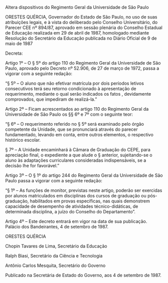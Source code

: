 Altera dispositivos do Regimento Geral da Universidade de São Paulo

ORESTES QUÉRCIA, Governador do Estado de São Paulo, no uso de suas atribuições legais, e à vista do deliberado pelo Conselho Universitário, do Parecer CEE nº 894/87, aprovado em sessão plenária do Conselho Estadual de Educação realizada em 29 de abril de 1987, homologado mediante Resolução do Secretário da Educação publicada no Diário Oficial de 9 de maio de 1987

Decreta:

Artigo 1º – O § 5º do artigo 110 do Regimento Geral da Universidade de São Paulo, aprovado pelo Decreto nº 52.906, de 27 de março de 1972, passa a vigorar com a seguinte redação:

“§ 5º – O aluno que não efetivar matrícula por dois períodos letivos consecutivos terá seu retorno condicionado à apresentação de requerimento, mediante o qual serão indicados os fatos , devidamente comprovados, que impediram de realizá-la.”

Artigo 2º – Ficam acrescentados ao artigo 110 do Regimento Geral da Universidade de São Paulo os §§ 6º e 7º com o seguinte teor:

“§ 6º – O requerimento referido no § 5º será examinado pelo órgão competente da Unidade, que se pronunciará através do parecer fundamentado, levando em conta, entre outros elementos, o respectivo histórico escolar.

§ 7º – A Unidade encaminhará à Câmara de Graduação do CEPE, para apreciação final, o expediente a que alude o § anterior, sujeitando-se o aluno às adaptações curriculares consideradas indispensáveis, se a decisão lhe for favorável.”

Artigo 3º – O § 1º do artigo 244 do Regimento Geral da Universidade de São Paulo passa a vigorar com a seguinte redação:

“§ 1º – As funções de monitor, previstas neste artigo, poderão ser exercidas por alunos matriculados em disciplinas dos cursos de graduação ou pós-graduação, habilitados em provas específicas, nas quais demonstrem capacidade de desempenho de atividades técnico-didáticas, de determinada disciplina, a juízo do Conselho do Departamento”.

Artigo 4º – Este decreto entrará em vigor na data de sua publicação.
Palácio dos Bandeirantes, 4 de setembro de 1987.

ORESTES QUÉRCIA

Chopin Tavares de Lima, Secretário da Educação

Ralph Biasi, Secretário da Ciência e Tecnologia

Antônio Carlos Mesquita, Secretário do Governo

Publicado na Secretária de Estado do Governo, aos 4 de setembro de 1987.